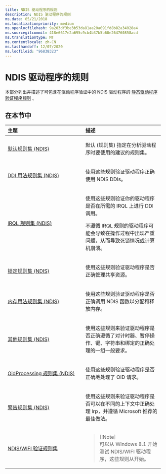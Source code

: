 ```yaml
---
title: NDIS 驱动程序的规则
description: NDIS 驱动程序的规则
ms.date: 05/21/2018
ms.localizationpriority: medium
ms.openlocfilehash: 9a203df3be3b53da81aa20a091fd8b82a34028a4
ms.sourcegitcommit: 418e6617e2a695c9cb4b37b5b60e264760858acd
ms.translationtype: MT
ms.contentlocale: zh-CN
ms.lasthandoff: 12/07/2020
ms.locfileid: "96838323"
---
```

# <a name="rules-for-ndis-drivers"></a>NDIS 驱动程序的规则


本部分列出并描述了可包含在驱动程序验证中的 NDIS 驱动程序的 [静态驱动程序验证程序规则](./static-driver-verifier-rule.md) 。

## <a name="in-this-section"></a>在本节中


<table>
<colgroup>
<col width="50%" />
<col width="50%" />
</colgroup>
<thead>
<tr class="header">
<th align="left">主题</th>
<th align="left">描述</th>
</tr>
</thead>
<tbody>
<tr class="odd">
<td align="left"><p><a href="default-rule-set--ndis-.md" data-raw-source="[Default rule set (NDIS)](default-rule-set--ndis-.md)">默认规则集 (NDIS)</a></p></td>
<td align="left"><p>默认 (规则集) 指定在分析驱动程序时要使用的建议的规则集。</p></td>
</tr>
<tr class="even">
<td align="left"><p><a href="ddi-usage-rule-set--ndis-.md" data-raw-source="[DDI usage rule set (NDIS)](ddi-usage-rule-set--ndis-.md)">DDI 用法规则集 (NDIS)</a></p></td>
<td align="left"><p>使用这些规则验证驱动程序正确使用 NDIS DDIs。</p></td>
</tr>
<tr class="odd">
<td align="left"><p><a href="irql-rule-set--ndis-.md" data-raw-source="[IRQL rule set (NDIS)](irql-rule-set--ndis-.md)">IRQL 规则集 (NDIS)</a></p></td>
<td align="left"><p>使用这些规则验证你的驱动程序是否在所需的 IRQL 上进行 DDI 调用。</p>
<p>不遵循 IRQL 规则的驱动程序可能会导致在操作过程中出现严重问题，从而导致死锁情况或计算机崩溃。</p></td>
</tr>
<tr class="even">
<td align="left"><p><a href="locking-rule-set--ndis-.md" data-raw-source="[Locking rule set (NDIS)](locking-rule-set--ndis-.md)">锁定规则集 (NDIS)</a></p></td>
<td align="left"><p>使用这些规则验证驱动程序是否正确管理共享资源。</p></td>
</tr>
<tr class="odd">
<td align="left"><p><a href="memory-usage-rule-set--ndis-.md" data-raw-source="[Memory usage rule set (NDIS)](memory-usage-rule-set--ndis-.md)">内存用法规则集 (NDIS)</a></p></td>
<td align="left"><p>使用这些规则验证驱动程序是否正确调用 NDIS 函数以分配和释放内存。</p></td>
</tr>
<tr class="even">
<td align="left"><p><a href="miscellaneous-rule-set--ndis-.md" data-raw-source="[Miscellaneous rule set (NDIS)](miscellaneous-rule-set--ndis-.md)">其他规则集 (NDIS)</a></p></td>
<td align="left"><p>使用这些规则来验证驱动程序是否正确遵循了对计时器、暂停操作、键、字符串和绑定的正确处理的一组一般要求。</p></td>
</tr>
<tr class="odd">
<td align="left"><p><a href="oidprocessing-rule-set--ndis-.md" data-raw-source="[OidProcessing rule set (NDIS)](oidprocessing-rule-set--ndis-.md)">OidProcessing 规则集 (NDIS)</a></p></td>
<td align="left"><p>使用这些规则验证驱动程序是否正确地处理了 OID 请求。</p></td>
</tr>
<tr class="even">
<td align="left"><p><a href="warning-rule-set--ndis-.md" data-raw-source="[Warning rule set (NDIS)](warning-rule-set--ndis-.md)">警告规则集 (NDIS)</a></p></td>
<td align="left"><p>使用这些规则来验证驱动程序是否可以在不同的上下文中正确处理 Irp，并遵循 Microsoft 推荐的最佳做法。</p></td>
</tr>
<tr class="odd">
<td align="left"><p><a href="ndis-wifi-verification-rule-set.md" data-raw-source="[NDIS/WIFI verification rule set](ndis-wifi-verification-rule-set.md)">NDIS/WIFI 验证规则集</a></p></td>
<td align="left"><blockquote>
[!Note]<br />
可以从 Windows 8.1 开始测试 NDIS/WIFI 驱动程序，这些规则从开始。
</blockquote>
 </td>
</tr>
</tbody>
</table>

 

 

